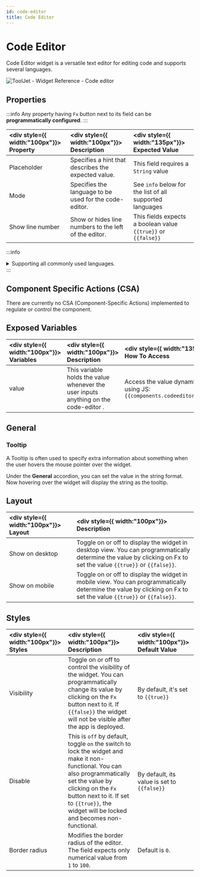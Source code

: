 ```yaml
---
id: code-editor
title: Code Editor
---
```

# Code Editor

Code Editor widget is a versatile text editor for editing code and supports several languages. 

<div style={{textAlign: 'center'}}>

<img className="screenshot-full" src="/img/widgets/code-editor/editor.png" alt="ToolJet - Widget Reference - Code editor" />

</div>

<div>

## Properties

:::info
Any property having `Fx` button next to its field can be **programmatically configured**.
:::

| <div style={{ width:"100px"}}> Property </div> | <div style={{ width:"100px"}}> Description </div> | <div style={{ width:"135px"}}> Expected Value </div> |
|:----------- |:----------- |:----------------- |
| Placeholder |  Specifies a hint that describes the expected value.| This field requires a `String` value |
| Mode |  Specifies the language to be used for the code-editor.| See `info` below for the list of all supported languages |
| Show line number | Show or hides line numbers to the left of the editor.| This fields expects a boolean value `{{true}}` or `{{false}}` |

:::info
<details>
<summary>Supporting all commonly used languages.</summary>
      <ul>
      <li>APL</li>
      <li>ASN.1</li>
      <li>Asterisk dialplan</li>
      <li>Brainfuck</li>
      <li>C, C++, C#</li>
      <li>Ceylon</li>
      <li>Clojure</li>
      <li>Closure Stylesheets (GSS)</li>
      <li>CMake</li>
      <li>COBOL</li>
      <li>CoffeeScript</li>
      <li>Common Lisp</li>
      <li>Crystal</li>
      <li>CSS</li>
      <li>Cypher</li>
      <li>Cython</li>
      <li>D</li>
      <li>Dart</li>
      <li>Django (templating language)</li>
      <li>Dockerfile</li>
      <li>diff</li>
      <li>DTD</li>
      <li>Dylan</li>
      <li>EBNF</li>
      <li>ECL</li>
      <li>Eiffel</li>
      <li>Elixir</li>
      <li>Elm</li>
      <li>Erlang</li>
      <li>Factor</li>
      <li>FCL</li>
      <li>Forth</li>
      <li>Fortran</li>
      <li>F#</li>
      <li>Gas (AT&amp;T-style assembly)</li>
      <li>Gherkin</li>
      <li>Go</li>
      <li>Groovy</li>
      <li>HAML</li>
      <li>Handlebars</li>
      <li>Haskell</li>
      <li>Haxe</li>
      <li>HTML embedded (JSP, ASP.NET)</li>
      <li>HTML mixed-mode</li>
      <li>HTTP</li>
      <li>IDL</li>
      <li>Java</li>
      <li>JavaScript (JSX)</li>
      <li>Jinja2</li>
      <li>Julia</li>
      <li>Kotlin</li>
      <li>LESS</li>
      <li>LiveScript</li>
      <li>Lua</li>
      <li>Markdown (GitHub-flavour)</li>
      <li>Mathematica</li>
      <li>mbox</li>
      <li>mIRC</li>
      <li>Modelica</li>
      <li>MscGen</li>
      <li>MUMPS</li>
      <li>Nginx</li>
      <li>NSIS</li>
      <li>N-Triples/N-Quads</li>
      <li>Objective C</li>
      <li>OCaml</li>
      <li>Octave (MATLAB)</li>
      <li>Oz</li>
      <li>Pascal</li>
      <li>PEG.js</li>
      <li>Perl</li>
      <li>PGP (ASCII armor)</li>
      <li>PHP</li>
      <li>Pig Latin</li>
      <li>PowerShell</li>
      <li>Properties files</li>
      <li>ProtoBuf</li>
      <li>Pug</li>
      <li>Puppet</li>
      <li>Python</li>
      <li>Q</li>
      <li>R</li>
      <li>RPM</li>
      <li>reStructuredText</li>
      <li>Ruby</li>
      <li>Rust</li>
      <li>SAS</li>
      <li>Sass</li>
      <li>Spreadsheet</li>
      <li>Scala</li>
      <li>Scheme</li>
      <li>SCSS</li>
      <li>Shell</li>
      <li>Sieve</li>
      <li>Slim</li>
      <li>Smalltalk</li>
      <li>Smarty</li>
      <li>Solr</li>
      <li>Soy</li>
      <li>Stylus</li>
      <li>SQL (several dialects)</li>
      <li>SPARQL</li>
      <li>Squirrel</li>
      <li>Swift</li>
      <li>sTeX, LaTeX</li>
      <li>Tcl</li>
      <li>Textile</li>
      <li>Tiddlywiki</li>
      <li>Tiki wiki</li>
      <li>TOML</li>
      <li>Tornado (templating language)</li>
      <li>troff (for manpages)</li>
      <li>TTCN</li>
      <li>TTCN Configuration</li>
      <li>Turtle</li>
      <li>Twig</li>
      <li>VB.NET</li>
      <li>VBScript</li>
      <li>Velocity</li>
      <li>Verilog/SystemVerilog</li>
      <li>VHDL</li>
      <li>Vue.js app</li>
      <li>Web IDL</li>
      <li>WebAssembly Text Format</li>
      <li>XML/HTML</li>
      <li>XQuery</li>
      <li>Yacas</li>
      <li>YAML</li>
      <li>YAML frontmatter</li>
      <li>Z80</li>
    </ul>
</details>
:::

</div>

<div>

## Component Specific Actions (CSA)

There are currently no CSA (Component-Specific Actions) implemented to regulate or control the component.

</div>

<div>

## Exposed Variables

| <div style={{ width:"100px"}}> Variables </div> | <div style={{ width:"100px"}}> Description </div> | <div style={{ width:"135px"}}> How To Access </div> |
|:----------- |:----------- |:---------- |
| value | This variable holds the value whenever the user inputs anything on the code-editor . | Access the value dynamically using JS: `{{components.codeeditor1.value}}`| 

</div>

<div>

## General
### Tooltip

A Tooltip is often used to specify extra information about something when the user hovers the mouse pointer over the widget.

Under the <b>General</b> accordion, you can set the value in the string format. Now hovering over the widget will display the string as the tooltip.

</div>

<div>

## Layout

| <div style={{ width:"100px"}}> Layout </div> | <div style={{ width:"100px"}}> Description </div> |
|:----------- |:----------- |
| Show on desktop | Toggle on or off to display the widget in desktop view. You can programmatically determine the value by clicking on Fx to set the value `{{true}}` or `{{false}}`. |
| Show on mobile | Toggle on or off to display the widget in mobile view. You can programmatically determine the value by clicking on Fx to set the value `{{true}}` or `{{false}}`. |

</div>

<div>

## Styles

| <div style={{ width:"100px"}}> Styles </div> | <div style={{ width:"100px"}}> Description </div> | <div style={{ width:"100px"}}> Default Value </div> |
|:----------- |:----------- |:----------- |
| Visibility | Toggle on or off to control the visibility of the widget. You can programmatically change its value by clicking on the `Fx` button next to it. If `{{false}}` the widget will not be visible after the app is deployed. | By default, it's set to `{{true}}` |
| Disable | This is `off` by default, toggle `on` the switch to lock the widget and make it non-functional. You can also programmatically set the value by clicking on the `Fx` button next to it. If set to `{{true}}`, the widget will be locked and becomes non-functional. | By default, its value is set to `{{false}}` |
| Border radius | Modifies the border radius of the editor. The field expects only numerical value from `1` to `100`. | Default is `0`. |

</div>